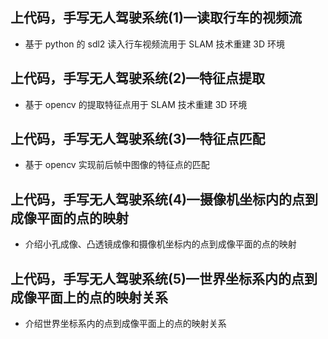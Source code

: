 ## 上代码，手写无人驾驶系统(1)—读取行车的视频流
- 基于 python 的 sdl2 读入行车视频流用于 SLAM 技术重建 3D 环境
## 上代码，手写无人驾驶系统(2)—特征点提取
- 基于 opencv 的提取特征点用于 SLAM 技术重建 3D 环境
## 上代码，手写无人驾驶系统(3)—特征点匹配
- 基于 opencv 实现前后帧中图像的特征点的匹配

## 上代码，手写无人驾驶系统(4)—摄像机坐标内的点到成像平面的点的映射
- 介绍小孔成像、凸透镜成像和摄像机坐标内的点到成像平面的点的映射
## 上代码，手写无人驾驶系统(5)—世界坐标系内的点到成像平面上的点的映射关系
- 介绍世界坐标系内的点到成像平面上的点的映射关系